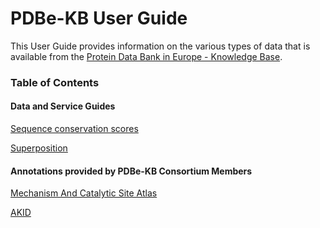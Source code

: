 # PDBe-KB User Guide

This User Guide provides information on the various types of data that is available from the [Protein Data Bank in Europe - Knowledge Base](https://pdbe-kb).

### Table of Contents

#### Data and Service Guides

[Sequence conservation scores](https://github.com/PDBe-KB/pdbe-kb-manual/wiki/Sequence-conservation-scores)

[Superposition](https://github.com/PDBe-KB/pdbe-kb-manual/wiki/Superposition)

#### Annotations provided by PDBe-KB Consortium Members

[Mechanism And Catalytic Site Atlas](https://github.com/PDBe-KB/pdbe-kb-manual/wiki/Mechanism-And-Catalytic-Site-Atlas)

[AKID](https://github.com/PDBe-KB/pdbe-kb-manual/wiki/AKID)